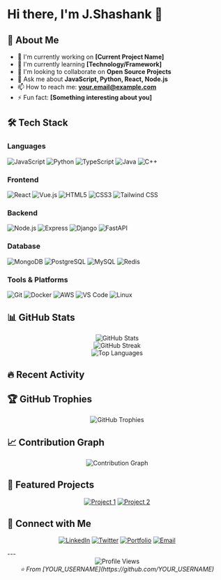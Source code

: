 # Hi there, I'm J.Shashank 👋

## 🚀 About Me
- 🔭 I'm currently working on **[Current Project Name]**
- 🌱 I'm currently learning **[Technology/Framework]**
- 👯 I'm looking to collaborate on **Open Source Projects**
- 💬 Ask me about **JavaScript, Python, React, Node.js**
- 📫 How to reach me: **your.email@example.com**
- ⚡ Fun fact: **[Something interesting about you]**

## 🛠️ Tech Stack

### Languages
![JavaScript](https://img.shields.io/badge/-JavaScript-F7DF1E?style=flat-square&logo=javascript&logoColor=black)
![Python](https://img.shields.io/badge/-Python-3776AB?style=flat-square&logo=python&logoColor=white)
![TypeScript](https://img.shields.io/badge/-TypeScript-3178C6?style=flat-square&logo=typescript&logoColor=white)
![Java](https://img.shields.io/badge/-Java-007396?style=flat-square&logo=java&logoColor=white)
![C++](https://img.shields.io/badge/-C++-00599C?style=flat-square&logo=c%2B%2B&logoColor=white)

### Frontend
![React](https://img.shields.io/badge/-React-61DAFB?style=flat-square&logo=react&logoColor=black)
![Vue.js](https://img.shields.io/badge/-Vue.js-4FC08D?style=flat-square&logo=vue.js&logoColor=white)
![HTML5](https://img.shields.io/badge/-HTML5-E34F26?style=flat-square&logo=html5&logoColor=white)
![CSS3](https://img.shields.io/badge/-CSS3-1572B6?style=flat-square&logo=css3&logoColor=white)
![Tailwind CSS](https://img.shields.io/badge/-Tailwind%20CSS-38B2AC?style=flat-square&logo=tailwind-css&logoColor=white)

### Backend
![Node.js](https://img.shields.io/badge/-Node.js-339933?style=flat-square&logo=node.js&logoColor=white)
![Express](https://img.shields.io/badge/-Express-000000?style=flat-square&logo=express&logoColor=white)
![Django](https://img.shields.io/badge/-Django-092E20?style=flat-square&logo=django&logoColor=white)
![FastAPI](https://img.shields.io/badge/-FastAPI-009688?style=flat-square&logo=fastapi&logoColor=white)

### Database
![MongoDB](https://img.shields.io/badge/-MongoDB-47A248?style=flat-square&logo=mongodb&logoColor=white)
![PostgreSQL](https://img.shields.io/badge/-PostgreSQL-336791?style=flat-square&logo=postgresql&logoColor=white)
![MySQL](https://img.shields.io/badge/-MySQL-4479A1?style=flat-square&logo=mysql&logoColor=white)
![Redis](https://img.shields.io/badge/-Redis-DC382D?style=flat-square&logo=redis&logoColor=white)

### Tools & Platforms
![Git](https://img.shields.io/badge/-Git-F05032?style=flat-square&logo=git&logoColor=white)
![Docker](https://img.shields.io/badge/-Docker-2496ED?style=flat-square&logo=docker&logoColor=white)
![AWS](https://img.shields.io/badge/-AWS-232F3E?style=flat-square&logo=amazon-aws&logoColor=white)
![VS Code](https://img.shields.io/badge/-VS%20Code-007ACC?style=flat-square&logo=visual-studio-code&logoColor=white)
![Linux](https://img.shields.io/badge/-Linux-FCC624?style=flat-square&logo=linux&logoColor=black)

## 📊 GitHub Stats

<div align="center">
  <img src="https://github-readme-stats.vercel.app/api?username=YOUR_USERNAME&show_icons=true&theme=radical&hide_border=true&count_private=true" alt="GitHub Stats" />
</div>

<div align="center">
  <img src="https://github-readme-streak-stats.herokuapp.com/?user=YOUR_USERNAME&theme=radical&hide_border=true" alt="GitHub Streak" />
</div>

<div align="center">
  <img src="https://github-readme-stats.vercel.app/api/top-langs/?username=YOUR_USERNAME&layout=compact&theme=radical&hide_border=true" alt="Top Languages" />
</div>

## 🔥 Recent Activity

<!--START_SECTION:activity-->
<!--END_SECTION:activity-->

## 🏆 GitHub Trophies

<div align="center">
  <img src="https://github-profile-trophy.vercel.app/?username=YOUR_USERNAME&theme=radical&no-frame=true&no-bg=false&margin-w=4" alt="GitHub Trophies" />
</div>

## 📈 Contribution Graph

<div align="center">
  <img src="https://github-readme-activity-graph.vercel.app/graph?username=YOUR_USERNAME&theme=react-dark&hide_border=true" alt="Contribution Graph" />
</div>

## 🎯 Featured Projects

<div align="center">

[![Project 1](https://github-readme-stats.vercel.app/api/pin/?username=YOUR_USERNAME&repo=PROJECT_1&theme=radical&hide_border=true)](https://github.com/YOUR_USERNAME/PROJECT_1)
[![Project 2](https://github-readme-stats.vercel.app/api/pin/?username=YOUR_USERNAME&repo=PROJECT_2&theme=radical&hide_border=true)](https://github.com/YOUR_USERNAME/PROJECT_2)

</div>

## 🤝 Connect with Me

<div align="center">

[![LinkedIn](https://img.shields.io/badge/-LinkedIn-0077B5?style=for-the-badge&logo=linkedin&logoColor=white)](https://linkedin.com/in/your-linkedin)
[![Twitter](https://img.shields.io/badge/-Twitter-1DA1F2?style=for-the-badge&logo=twitter&logoColor=white)](https://twitter.com/your-twitter)
[![Portfolio](https://img.shields.io/badge/-Portfolio-000000?style=for-the-badge&logo=vercel&logoColor=white)](https://your-portfolio.com)
[![Email](https://img.shields.io/badge/-Email-D14836?style=for-the-badge&logo=gmail&logoColor=white)](mailto:your.email@example.com)

</div>
---
<div align="center">
  <img src="https://komarev.com/ghpvc/?username=YOUR_USERNAME&color=blueviolet&style=flat-square&label=Profile+Views" alt="Profile Views" />
</div>

<div align="center">
  <i>⭐️ From [YOUR_USERNAME](https://github.com/YOUR_USERNAME)</i>
</div>
